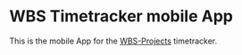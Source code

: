 # WBS Timetracker mobile App

This is the mobile App for the [WBS-Projects](https://github.com/paffman/WBS-Project) timetracker.